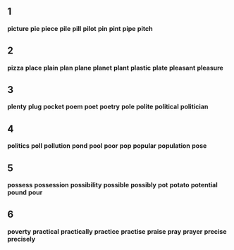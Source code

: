 ## 1
**picture** 
**pie** 
**piece** 
**pile** 
**pill** 
**pilot** 
**pin** 
**pint** 
**pipe** 
**pitch** 

## 2
**pizza** 
**place** 
**plain** 
**plan** 
**plane** 
**planet** 
**plant** 
**plastic** 
**plate** 
**pleasant** 
**pleasure** 

## 3
**plenty** 
**plug** 
**pocket** 
**poem** 
**poet** 
**poetry** 
**pole** 
**polite** 
**political** 
**politician** 

## 4
**politics** 
**poll** 
**pollution** 
**pond** 
**pool** 
**poor** 
**pop** 
**popular** 
**population** 
**pose** 

## 5
**possess** 
**possession** 
**possibility** 
**possible** 
**possibly** 
**pot** 
**potato** 
**potential** 
**pound** 
**pour** 

## 6
**poverty** 
**practical** 
**practically** 
**practice** 
**practise** 
**praise** 
**pray** 
**prayer** 
**precise** 
**precisely** 

